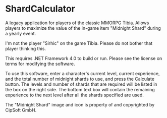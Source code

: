 # ShardCalculator
A legacy application for players of the classic MMORPG Tibia. Allows players to maximize the value of the in-game item "Midnight Shard" during a yearly event.

I'm not the player "Sirhic" on the game Tibia. Please do not bother that player thinking this.

This requires .NET Framework 4.0 to build or run. Please see the license on terms for modifying the software.

To use this software, enter a character's current level, current experience, and the total number of midnight shards to use, and press the Calculate button. The levels and number of shards that are required will be listed in the box on the right side. The bottom text box will contain the remaining experience to the next level after all the shards specified are used.

The "Midnight Shard" image and icon is property of and copyrighted by CipSoft GmbH.


